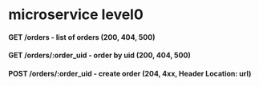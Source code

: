 # microservice level0

#### GET /orders - list of orders (200, 404, 500)
#### GET /orders/:order_uid - order by uid (200, 404, 500)
#### POST /orders/:order_uid - create order (204, 4xx, Header Location: url)
#### 